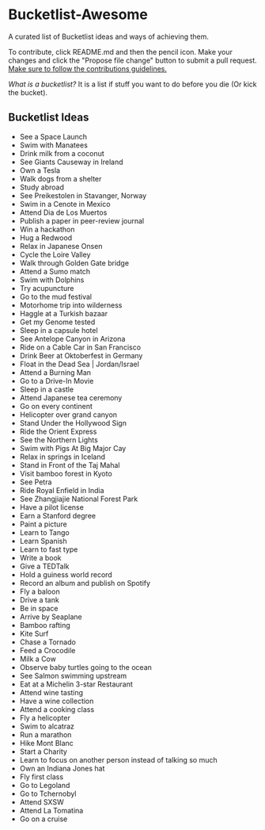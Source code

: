 Bucketlist-Awesome
===========

A curated list of Bucketlist ideas and ways of achieving them.

To contribute, click README.md and then the pencil icon. Make your changes and click the "Propose file change" button to submit a pull request. [Make sure to follow the contributions guidelines.](./CONTRIBUTING.md)

*What is a bucketlist?*
It is a list if stuff you want to do before you die (Or kick the bucket).

## Bucketlist Ideas

- See a Space Launch
- Swim with Manatees
- Drink milk from a coconut
- See Giants Causeway in Ireland
- Own a Tesla
- Walk dogs from a shelter
- Study abroad
- See Preikestolen in Stavanger, Norway
- Swim in a Cenote in Mexico
- Attend Dia de Los Muertos
- Publish a paper in peer-review journal
- Win a hackathon
- Hug a Redwood
- Relax in Japanese Onsen
- Cycle the Loire Valley
- Walk through Golden Gate bridge
- Attend a Sumo match
- Swim with Dolphins
- Try acupuncture
- Go to the mud festival
- Motorhome trip into wilderness
- Haggle at a Turkish bazaar
- Get my Genome tested
- Sleep in a capsule hotel
- See Antelope Canyon in Arizona
- Ride on a Cable Car in San Francisco
- Drink Beer at Oktoberfest in Germany
- Float in the Dead Sea | Jordan/Israel
- Attend a Burning Man
- Go to a Drive-In Movie
- Sleep in a castle
- Attend Japanese tea ceremony
- Go on every continent
- Helicopter over grand canyon
- Stand Under the Hollywood Sign
- Ride the Orient Express
- See the Northern Lights
- Swim with Pigs At Big Major Cay
- Relax in springs in Iceland
- Stand in Front of the Taj Mahal
- Visit bamboo forest in Kyoto
- See Petra
- Ride Royal Enfield in India
- See Zhangjiajie National Forest Park
- Have a pilot license
- Earn a Stanford degree
- Paint a picture
- Learn to Tango
- Learn Spanish
- Learn to fast type
- Write a book
- Give a TEDTalk
- Hold a guiness world record
- Record an album and publish on Spotify
- Fly a baloon
- Drive a tank
- Be in space
- Arrive by Seaplane
- Bamboo rafting
- Kite Surf
- Chase a Tornado
- Feed a Crocodile
- Milk a Cow
- Observe baby turtles going to the ocean
- See Salmon swimming upstream
- Eat at a Michelin 3-star Restaurant
- Attend wine tasting
- Have a wine collection
- Attend a cooking class
- Fly a helicopter
- Swim to alcatraz
- Run a marathon
- Hike Mont Blanc
- Start a Charity
- Learn to focus on another person instead of talking so much
- Own an Indiana Jones hat
- Fly first class
- Go to Legoland
- Go to Tchernobyl
- Attend SXSW
- Attend La Tomatina
- Go on a cruise
